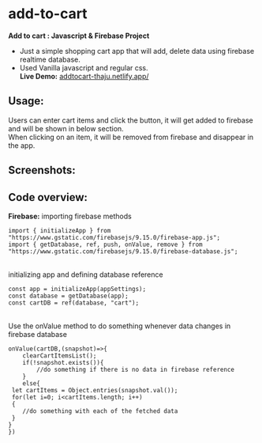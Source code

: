 # add-to-cart
**Add to cart : Javascript & Firebase Project** <br/>
 - Just a simple shopping cart app that will add, delete data using firebase realtime database. <br/>
 - Used Vanilla javascript and regular css. <br/>
**Live Demo:** [addtocart-thaju.netlify.app/](https://addtocart-thaju.netlify.app/) <br>
## Usage:
Users can enter cart items and click the button, it will get added to firebase and will be shown in below section.<br/>
When clicking on an item, it will be removed from firebase and disappear in the app.

## Screenshots:

## Code overview:
**Firebase:**
importing firebase methods
```
import { initializeApp } from "https://www.gstatic.com/firebasejs/9.15.0/firebase-app.js";
import { getDatabase, ref, push, onValue, remove } from "https://www.gstatic.com/firebasejs/9.15.0/firebase-database.js";
```
<br>
initializing app and defining database reference
<br>

```
const app = initializeApp(appSettings);
const database = getDatabase(app);
const cartDB = ref(database, "cart");
```
<br>
Use the onValue method to do something whenever data changes in firebase database
<br>

```
onValue(cartDB,(snapshot)=>{
    clearCartItemsList();
    if(!snapshot.exists()){
        //do something if there is no data in firebase reference
    }
    else{
 let cartItems = Object.entries(snapshot.val());
 for(let i=0; i<cartItems.length; i++)
 {
    //do something with each of the fetched data
 }
}
})
```
